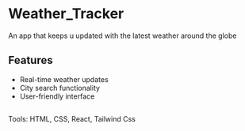 # Weather_Tracker

An app that keeps u updated with the latest weather around the globe

## Features

- Real-time weather updates
- City search functionality
- User-friendly interface

##

Tools: HTML, CSS, React, Tailwind Css
